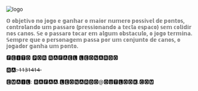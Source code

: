 ![logo](https://user-images.githubusercontent.com/72171388/175753901-75945500-e963-4d72-b616-745ad1a217cc.png)

𝕆 𝕠𝕓𝕛𝕖𝕥𝕚𝕧𝕠 𝕟𝕠 𝕛𝕠𝕘𝕠 𝕖 𝕘𝕒𝕟𝕙𝕒𝕣 𝕠 𝕞𝕒𝕚𝕠𝕣 𝕟𝕦𝕞𝕖𝕣𝕠 𝕡𝕠𝕤𝕤𝕚𝕧𝕖𝕝 𝕕𝕖 𝕡𝕠𝕟𝕥𝕠𝕤, 𝕔𝕠𝕟𝕥𝕣𝕠𝕝𝕒𝕟𝕕𝕠 𝕦𝕞 𝕡𝕒𝕤𝕤𝕒𝕣𝕠 (𝕡𝕣𝕖𝕤𝕤𝕚𝕠𝕟𝕒𝕟𝕕𝕠 𝕒 𝕥𝕖𝕔𝕝𝕒 𝕖𝕤𝕡𝕒𝕔𝕠) 𝕤𝕖𝕞 𝕔𝕠𝕝𝕚𝕕𝕚𝕣 𝕟𝕠𝕤 𝕔𝕒𝕟𝕠𝕤. 𝕊𝕖 𝕠 𝕡𝕒𝕤𝕤𝕒𝕣𝕠 𝕥𝕠𝕔𝕒𝕣 𝕖𝕞 𝕒𝕝𝕘𝕦𝕞 𝕠𝕓𝕤𝕥𝕒𝕔𝕦𝕝𝕠, 𝕠 𝕛𝕠𝕘𝕠 𝕥𝕖𝕣𝕞𝕚𝕟𝕒. 𝕊𝕖𝕞𝕡𝕣𝕖 𝕢𝕦𝕖 𝕠 𝕡𝕖𝕣𝕤𝕠𝕟𝕒𝕘𝕖𝕞 𝕡𝕒𝕤𝕤𝕒 𝕡𝕠𝕣 𝕦𝕞 𝕔𝕠𝕟𝕛𝕦𝕟𝕥𝕠 𝕕𝕖 𝕔𝕒𝕟𝕠𝕤, 𝕠 𝕛𝕠𝕘𝕒𝕕𝕠𝕣 𝕘𝕒𝕟𝕙𝕒 𝕦𝕞 𝕡𝕠𝕟𝕥𝕠.



🅵🅴🅸🆃🅾 🅿🅾🆁  🆁🅰🅵🅰🅴🅻 🅻🅴🅾🅽🅰🆁🅳🅾

🆁🅰:  ̶1̶1̶3̶1̶4̶1̶4̶

🅴🅼🅰🅸🅻: 🆁🅰🅵🅰🅰.🅻🅴🅾🅽🅰🆁🅳🅾@🅾🆄🆃🅻🅾🅾🅺.🅲🅾🅼
